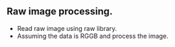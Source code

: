## Raw image processing.
* Read raw image using raw library. 
* Assuming the  data is RGGB  and process the image.

